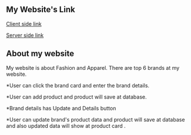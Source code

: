  
## My Website's Link
 [Client side link](https://github.com/programming-hero-web-course-4/b8a10-brandshop-client-side-AminaSultana08)

 [Server side link](https://github.com/programming-hero-web-course-4/b8a10-brandshop-server-side-AminaSultana08)


 ## About my website 

 My website is about Fashion and Apparel. There are top 6 brands at my website.

 *User can click the brand card and enter the brand details.

 *User can add product and product will save at database.

 *Brand details has Update and Details button

 *User can update brand's product data and product will save at database and also updated data will show at product card .
